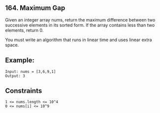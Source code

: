 ## 164. Maximum Gap

Given an integer array nums, return the maximum difference between two successive elements in its sorted form. If the array contains less than two elements, return 0.

You must write an algorithm that runs in linear time and uses linear extra space.

## Example:
```
Input: nums = [3,6,9,1]
Output: 3
```

## Constraints

```
1 <= nums.length <= 10^4
0 <= nums[i] <= 10^9
```